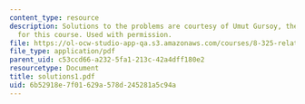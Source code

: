 ```yaml
---
content_type: resource
description: Solutions to the problems are courtesy of Umut Gursoy, the Teaching Assistant
  for this course. Used with permission.
file: https://ol-ocw-studio-app-qa.s3.amazonaws.com/courses/8-325-relativistic-quantum-field-theory-iii-spring-2003/6b52918e7f01629a578d245281a5c94a_solutions1.pdf
file_type: application/pdf
parent_uid: c53ccd66-a232-5fa1-213c-42a4dff180e2
resourcetype: Document
title: solutions1.pdf
uid: 6b52918e-7f01-629a-578d-245281a5c94a
---
```

